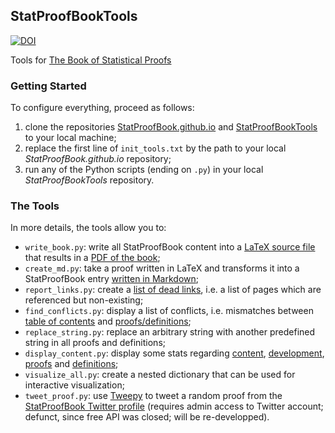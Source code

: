 ## StatProofBookTools

[![DOI](https://zenodo.org/badge/238672483.svg)](https://zenodo.org/badge/latestdoi/238672483)

Tools for [The Book of Statistical Proofs](https://statproofbook.github.io/)

### Getting Started

To configure everything, proceed as follows:
1. clone the repositories [StatProofBook.github.io](https://github.com/StatProofBook/StatProofBook.github.io) and [StatProofBookTools](https://github.com/StatProofBook/StatProofBookTools) to your local machine;
2. replace the first line of `init_tools.txt` by the path to your local *StatProofBook.github.io* repository;
3. run any of the Python scripts (ending on `.py`) in your local *StatProofBookTools* repository.

### The Tools

In more details, the tools allow you to:
* `write_book.py`: write all StatProofBook content into a [LaTeX source file](https://github.com/StatProofBook/StatProofBookTools/blob/master/write_book/StatProofBook.tex) that results in a [PDF of the book](https://github.com/StatProofBook/StatProofBookTools/blob/master/write_book/StatProofBook.pdf);
* `create_md.py`: take a proof written in LaTeX and transforms it into a StatProofBook entry [written in Markdown](https://raw.githubusercontent.com/StatProofBook/StatProofBook.github.io/master/P/-temp-.md);
* `report_links.py`: create a [list of dead links](https://github.com/StatProofBook/StatProofBookTools/blob/master/report_links/Dead_Links.txt), i.e. a list of pages which are referenced but non-existing;
* `find_conflicts.py`: display a list of conflicts, i.e. mismatches between [table of contents](https://statproofbook.github.io/I/ToC) and [proofs/definitions](https://github.com/StatProofBook/StatProofBook.github.io/wiki/Metadata-Fields#3-hierarchy-information-locating-a-page-in-the-table-of-contents);
* `replace_string.py`: replace an arbitrary string with another predefined string in all proofs and definitions;
* `display_content.py`: display some stats regarding [content](https://github.com/StatProofBook/StatProofBookTools/blob/master/display_content/Content.png), [development](https://github.com/StatProofBook/StatProofBookTools/blob/master/display_content/Development.png), [proofs](https://github.com/StatProofBook/StatProofBookTools/blob/master/display_content/Topic_Proofs.png) and [definitions](https://github.com/StatProofBook/StatProofBookTools/blob/master/display_content/Topic_Definitions.png);
* `visualize_all.py`: create a nested dictionary that can be used for interactive visualization;
* `tweet_proof.py`: use [Tweepy](https://www.tweepy.org/) to tweet a random proof from the [StatProofBook Twitter profile](https://twitter.com/StatProofBook)
  (requires admin access to Twitter account; defunct, since free API was closed; will be re-developped).